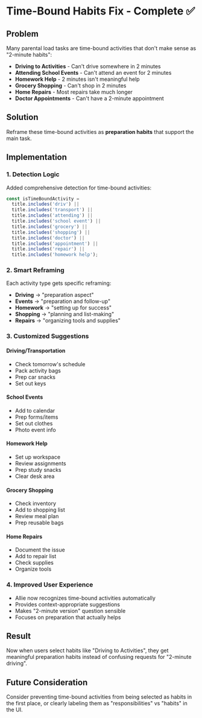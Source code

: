 # Time-Bound Habits Fix - Complete ✅

## Problem
Many parental load tasks are time-bound activities that don't make sense as "2-minute habits":
- **Driving to Activities** - Can't drive somewhere in 2 minutes
- **Attending School Events** - Can't attend an event for 2 minutes  
- **Homework Help** - 2 minutes isn't meaningful help
- **Grocery Shopping** - Can't shop in 2 minutes
- **Home Repairs** - Most repairs take much longer
- **Doctor Appointments** - Can't have a 2-minute appointment

## Solution
Reframe these time-bound activities as **preparation habits** that support the main task.

## Implementation

### 1. **Detection Logic**
Added comprehensive detection for time-bound activities:
```javascript
const isTimeBoundActivity = 
  title.includes('driv') || 
  title.includes('transport') ||
  title.includes('attending') ||
  title.includes('school event') ||
  title.includes('grocery') ||
  title.includes('shopping') ||
  title.includes('doctor') ||
  title.includes('appointment') ||
  title.includes('repair') ||
  title.includes('homework help');
```

### 2. **Smart Reframing**
Each activity type gets specific reframing:
- **Driving** → "preparation aspect"
- **Events** → "preparation and follow-up"  
- **Homework** → "setting up for success"
- **Shopping** → "planning and list-making"
- **Repairs** → "organizing tools and supplies"

### 3. **Customized Suggestions**

#### Driving/Transportation
- Check tomorrow's schedule
- Pack activity bags
- Prep car snacks
- Set out keys

#### School Events
- Add to calendar
- Prep forms/items
- Set out clothes
- Photo event info

#### Homework Help
- Set up workspace
- Review assignments
- Prep study snacks
- Clear desk area

#### Grocery Shopping
- Check inventory
- Add to shopping list
- Review meal plan
- Prep reusable bags

#### Home Repairs
- Document the issue
- Add to repair list
- Check supplies
- Organize tools

### 4. **Improved User Experience**
- Allie now recognizes time-bound activities automatically
- Provides context-appropriate suggestions
- Makes "2-minute version" question sensible
- Focuses on preparation that actually helps

## Result
Now when users select habits like "Driving to Activities", they get meaningful preparation habits instead of confusing requests for "2-minute driving".

## Future Consideration
Consider preventing time-bound activities from being selected as habits in the first place, or clearly labeling them as "responsibilities" vs "habits" in the UI.